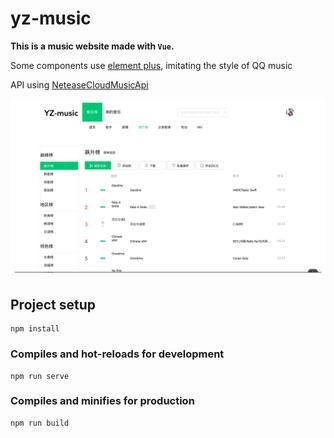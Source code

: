 # yz-music

**This is a music website made with `Vue`.**

Some components use [element plus](https://github.com/element-plus/element-plus), imitating the style of QQ music

API using [NeteaseCloudMusicApi](https://github.com/Binaryify/NeteaseCloudMusicApi)

![home](./demo/demo.gif)

## Project setup

```
npm install
```

### Compiles and hot-reloads for development

```
npm run serve
```

### Compiles and minifies for production

```
npm run build
```
